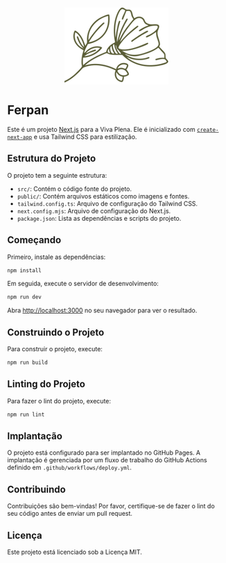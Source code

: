 <p align="center">
  <img src="./src/assets/logo/Logo.svg" width="240" alt="Viva Plena Logo" />
</p>

# Ferpan

Este é um projeto [Next.js](https://nextjs.org/) para a Viva Plena. Ele é inicializado com [`create-next-app`](https://github.com/vercel/next.js/tree/canary/packages/create-next-app) e usa Tailwind CSS para estilização.


## Estrutura do Projeto

O projeto tem a seguinte estrutura:

- `src/`: Contém o código fonte do projeto.
- `public/`: Contém arquivos estáticos como imagens e fontes.
- `tailwind.config.ts`: Arquivo de configuração do Tailwind CSS.
- `next.config.mjs`: Arquivo de configuração do Next.js.
- `package.json`: Lista as dependências e scripts do projeto.

## Começando

Primeiro, instale as dependências:

```bash
npm install
```

Em seguida, execute o servidor de desenvolvimento:

```bash
npm run dev
```

Abra [http://localhost:3000](http://localhost:3000) no seu navegador para ver o resultado.

## Construindo o Projeto

Para construir o projeto, execute:

```bash
npm run build
```

## Linting do Projeto

Para fazer o lint do projeto, execute:

```bash
npm run lint
```

## Implantação

O projeto está configurado para ser implantado no GitHub Pages. A implantação é gerenciada por um fluxo de trabalho do GitHub Actions definido em `.github/workflows/deploy.yml`.

## Contribuindo

Contribuições são bem-vindas! Por favor, certifique-se de fazer o lint do seu código antes de enviar um pull request.

## Licença

Este projeto está licenciado sob a Licença MIT.
